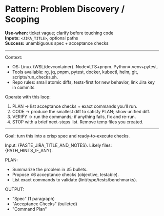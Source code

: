 # Pattern: Problem Discovery / Scoping

**Use-when:** ticket vague; clarify before touching code  
**Inputs:** `<JIRA_TITLE>`, optional paths  
**Success:** unambiguous spec + acceptance checks

---

Context:
- OS: Linux (WSL/devcontainer). Node=LTS+pnpm. Python=.venv+pytest.
- Tools available: rg, jq, pnpm, pytest, docker, kubectl, helm, git, scripts/run_checks.sh.
- Repo rules: small atomic diffs, tests-first for new behavior, link Jira key in commits.

Operate with this loop:
1) PLAN → list acceptance checks + exact commands you'll run.
2) CODE → produce the smallest diff to satisfy PLAN; show unified diff.
3) VERIFY → run the commands; if anything fails, fix and re-run.
4) STOP with a brief next-steps list. Remove temp files you created.

---

Goal: turn this into a crisp spec and ready-to-execute checks.

Input: {PASTE_JIRA_TITLE_AND_NOTES}. Likely files: {PATH_HINTS_IF_ANY}.

PLAN:
- Summarize the problem in ≤5 bullets.
- Propose ≤6 acceptance checks (objective, testable).
- List exact commands to validate (lint/type/tests/benchmarks).

OUTPUT:
- "Spec" (1 paragraph)
- "Acceptance Checks" (bulleted)
- "Command Plan"